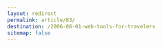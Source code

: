 ```yaml
---
layout: redirect
permalink: article/83/
destination: /2006-06-01-web-tools-for-travelers
sitemap: false
---
```

